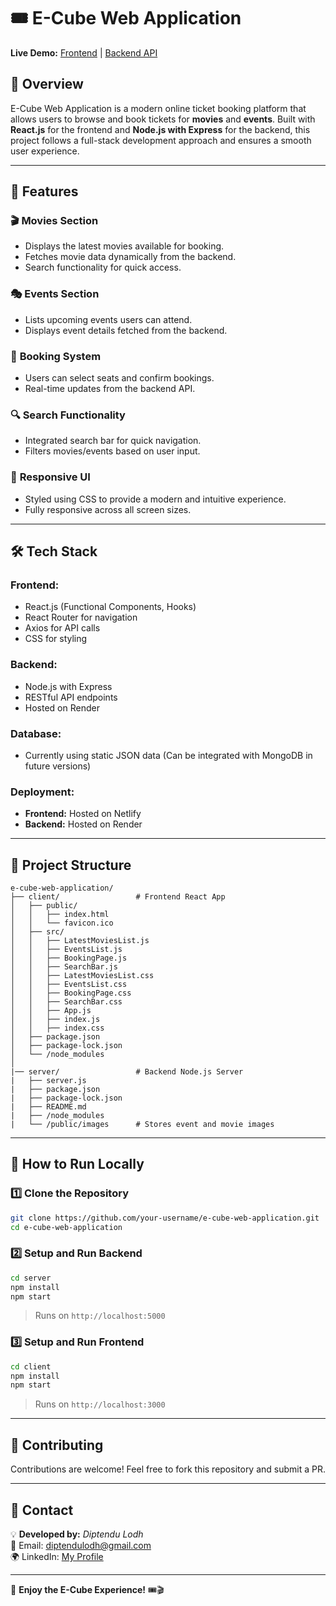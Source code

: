 # 🎟️ E-Cube Web Application

**Live Demo:** [Frontend](https://react-online-ticket-booking.netlify.app/) | [Backend API](https://react-online-ticket-booking-web-app.onrender.com/)

## 📌 Overview
E-Cube Web Application is a modern online ticket booking platform that allows users to browse and book tickets for **movies** and **events**. Built with **React.js** for the frontend and **Node.js with Express** for the backend, this project follows a full-stack development approach and ensures a smooth user experience.

---

## 🚀 Features

### 🎬 **Movies Section**
- Displays the latest movies available for booking.
- Fetches movie data dynamically from the backend.
- Search functionality for quick access.

### 🎭 **Events Section**
- Lists upcoming events users can attend.
- Displays event details fetched from the backend.

### 📅 **Booking System**
- Users can select seats and confirm bookings.
- Real-time updates from the backend API.

### 🔍 **Search Functionality**
- Integrated search bar for quick navigation.
- Filters movies/events based on user input.

### 🎨 **Responsive UI**
- Styled using CSS to provide a modern and intuitive experience.
- Fully responsive across all screen sizes.

---

## 🛠️ Tech Stack

### **Frontend:**
- React.js (Functional Components, Hooks)
- React Router for navigation
- Axios for API calls
- CSS for styling

### **Backend:**
- Node.js with Express
- RESTful API endpoints
- Hosted on Render

### **Database:**
- Currently using static JSON data (Can be integrated with MongoDB in future versions)

### **Deployment:**
- **Frontend:** Hosted on Netlify
- **Backend:** Hosted on Render

---

## 📂 Project Structure
```
e-cube-web-application/
├── client/                 # Frontend React App
│   ├── public/
│   │   ├── index.html
│   │   └── favicon.ico
│   ├── src/
│   │   ├── LatestMoviesList.js
│   │   ├── EventsList.js
│   │   ├── BookingPage.js
│   │   ├── SearchBar.js
│   │   ├── LatestMoviesList.css
│   │   ├── EventsList.css
│   │   ├── BookingPage.css
│   │   ├── SearchBar.css
│   │   ├── App.js
│   │   ├── index.js
│   │   ├── index.css
│   ├── package.json
│   ├── package-lock.json
│   └── /node_modules
│
|── server/                 # Backend Node.js Server
|   ├── server.js
|   ├── package.json
|   ├── package-lock.json
|   ├── README.md
|   ├── /node_modules
|   └── /public/images      # Stores event and movie images
```

---

## 🚀 How to Run Locally

### 1️⃣ **Clone the Repository**
```sh
git clone https://github.com/your-username/e-cube-web-application.git
cd e-cube-web-application
```

### 2️⃣ **Setup and Run Backend**
```sh
cd server
npm install
npm start
```
> Runs on `http://localhost:5000`

### 3️⃣ **Setup and Run Frontend**
```sh
cd client
npm install
npm start
```
> Runs on `http://localhost:3000`

---

## 🤝 Contributing
Contributions are welcome! Feel free to fork this repository and submit a PR.

---

## 📧 Contact
💡 **Developed by:** *Diptendu Lodh*  
📩 Email: diptendulodh@gmail.com  
🌍 LinkedIn: [My Profile](www.linkedin.com/in/diptendu-lodh-70bab9295)  

---

🚀 **Enjoy the E-Cube Experience!** 🎟️🎬


